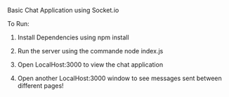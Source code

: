 Basic Chat Application using Socket.io

To Run:

1. Install Dependencies using npm install

2. Run the server using the commande node index.js

3. Open LocalHost:3000 to view the chat application

4. Open another LocalHost:3000 window to see messages sent between
   different pages!
